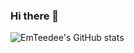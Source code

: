 ### Hi there 👋

<!--
**EmTeedee/EmTeedee** is a ✨ _special_ ✨ repository because its `README.md` (this file) appears on your GitHub profile.

Here are some ideas to get you started:

- 🔭 I’m currently working on ...
- 🌱 I’m currently learning ...
- 👯 I’m looking to collaborate on ...
- 🤔 I’m looking for help with ...
- 💬 Ask me about ...
- 📫 How to reach me: ...
- 😄 Pronouns: ...
- ⚡ Fun fact: ...
-->

![EmTeedee's GitHub stats](https://github-readme-stats.vercel.app/api?username=EmTeedee&include_all_commits=true&show_icons=true)
